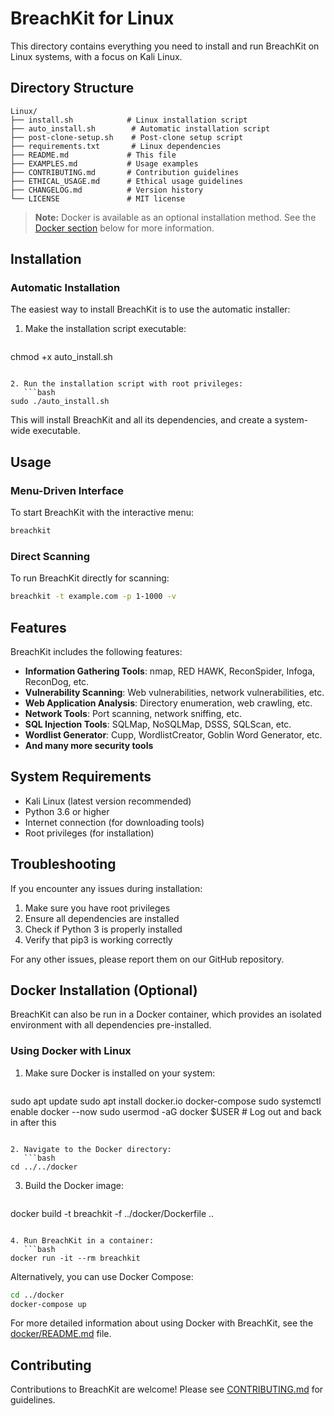 # BreachKit for Linux

This directory contains everything you need to install and run BreachKit on Linux systems, with a focus on Kali Linux.

## Directory Structure

```
Linux/
├── install.sh            # Linux installation script
├── auto_install.sh        # Automatic installation script
├── post-clone-setup.sh    # Post-clone setup script
├── requirements.txt       # Linux dependencies
├── README.md             # This file
├── EXAMPLES.md           # Usage examples
├── CONTRIBUTING.md       # Contribution guidelines
├── ETHICAL_USAGE.md      # Ethical usage guidelines
├── CHANGELOG.md          # Version history
└── LICENSE               # MIT license
```

> **Note:** Docker is available as an optional installation method. See the [Docker section](#docker-optional) below for more information.

## Installation

### Automatic Installation

The easiest way to install BreachKit is to use the automatic installer:

1. Make the installation script executable:
   ```bash
chmod +x auto_install.sh
```

2. Run the installation script with root privileges:
   ```bash
sudo ./auto_install.sh
```

This will install BreachKit and all its dependencies, and create a system-wide executable.

## Usage

### Menu-Driven Interface

To start BreachKit with the interactive menu:
   ```bash
breachkit
```

### Direct Scanning

To run BreachKit directly for scanning:
   ```bash
breachkit -t example.com -p 1-1000 -v
```

## Features

BreachKit includes the following features:

- **Information Gathering Tools**: nmap, RED HAWK, ReconSpider, Infoga, ReconDog, etc.
- **Vulnerability Scanning**: Web vulnerabilities, network vulnerabilities, etc.
- **Web Application Analysis**: Directory enumeration, web crawling, etc.
- **Network Tools**: Port scanning, network sniffing, etc.
- **SQL Injection Tools**: SQLMap, NoSQLMap, DSSS, SQLScan, etc.
- **Wordlist Generator**: Cupp, WordlistCreator, Goblin Word Generator, etc.
- **And many more security tools**

## System Requirements

- Kali Linux (latest version recommended)
- Python 3.6 or higher
- Internet connection (for downloading tools)
- Root privileges (for installation)

## Troubleshooting

If you encounter any issues during installation:

1. Make sure you have root privileges
2. Ensure all dependencies are installed
3. Check if Python 3 is properly installed
4. Verify that pip3 is working correctly

For any other issues, please report them on our GitHub repository.

## Docker Installation (Optional)

BreachKit can also be run in a Docker container, which provides an isolated environment with all dependencies pre-installed.

### Using Docker with Linux

1. Make sure Docker is installed on your system:
   ```bash
sudo apt update
sudo apt install docker.io docker-compose
sudo systemctl enable docker --now
sudo usermod -aG docker $USER  # Log out and back in after this
```

2. Navigate to the Docker directory:
   ```bash
cd ../../docker
```

3. Build the Docker image:
   ```bash
docker build -t breachkit -f ../docker/Dockerfile ..
```

4. Run BreachKit in a container:
   ```bash
docker run -it --rm breachkit
```

Alternatively, you can use Docker Compose:
   ```bash
cd ../docker
docker-compose up
```

For more detailed information about using Docker with BreachKit, see the [docker/README.md](../../docker/README.md) file.

## Contributing

Contributions to BreachKit are welcome! Please see [CONTRIBUTING.md](CONTRIBUTING.md) for guidelines.
